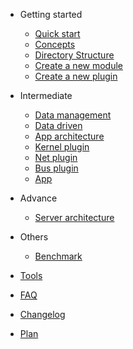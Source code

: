 - Getting started

  - [Quick start](quick-start.md)
  - [Concepts](concept.md)
  - [Directory Structure](directory-structure.md)
  - [Create a new module](create-new-module.md)
  - [Create a new plugin](create-new-plugin.md)

- Intermediate

  - [Data management](data-management.md)
  - [Data driven](data-driven.md)
  - [App architecture](app-architecture.md)
  - [Kernel plugin](kernel-plugin.md)
  - [Net plugin](net-plugin.md)
  - [Bus plugin](bus-plugin.md)
  - [App](app.md)

- Advance

  - [Server architecture](server-architecture.md)
  
- Others

  - [Benchmark](benchmark.md)

- [Tools](tools.md)
- [FAQ](faq.md)
- [Changelog](changelog.md)
- [Plan](plan.md)
